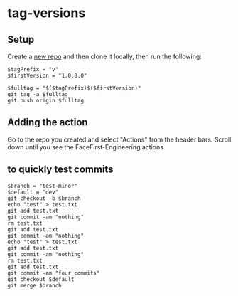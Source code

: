 # tag-versions

## Setup
Create a [new repo](https://github.com/new) and then clone it locally, then run the following:
```
$tagPrefix = "v"
$firstVersion = "1.0.0.0"

$fulltag = "$($tagPrefix)$($firstVersion)"
git tag -a $fulltag
git push origin $fulltag
```

## Adding the action
Go to the repo you created and select "Actions" from the header bars. Scroll down until you see the FaceFirst-Engineering actions.

## to quickly test commits
```
$branch = "test-minor"
$default = "dev"
git checkout -b $branch
echo "test" > test.txt
git add test.txt
git commit -am "nothing"
rm test.txt
git add test.txt
git commit -am "nothing"
echo "test" > test.txt
git add test.txt
git commit -am "nothing"
rm test.txt
git add test.txt
git commit -am "four commits"
git checkout $default
git merge $branch 
```
